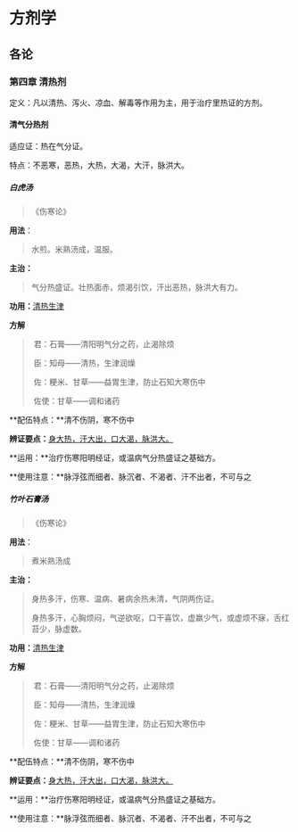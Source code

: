 # 方剂学

## **各论**

### 第四章 清热剂

定义：凡以清热、泻火、凉血、解毒等作用为主，用于治疗里热证的方剂。

#### 清气分热剂

适应证：热在气分证。

特点：不恶寒，恶热，大热，大渴，大汗，脉洪大。

##### 白虎汤

> 《伤寒论》

**用法**：

> 水煎。米熟汤成，温服。

**主治：**

> 气分热盛证。壮热面赤，烦渴引饮，汗出恶热，脉洪大有力。

**功用：**<u>清热生津</u>

**方解**

> ​	君：石膏——清阳明气分之药，止渴除烦
>
> ​	臣：知母——清热，生津润燥
>
> ​	佐：粳米、甘草——益胃生津，防止石知大寒伤中
>
> ​	佐使：甘草——调和诸药

**配伍特点：**清不伤阴，寒不伤中

**辨证要点：**<u>身大热，汗大出，口大渴，脉洪大。</u>

**运用：**治疗伤寒阳明经证，或温病气分热盛证之基础方。

**使用注意：**脉浮弦而细者、脉沉者、不渴者、汗不出者，不可与之

##### **竹叶石膏汤**

> 《伤寒论》

**用法**：

> 煮米熟汤成

**主治：**

> 身热多汗，伤寒、温病、暑病余热未清，气阴两伤证。
>
> 身热多汗，心胸烦闷，气逆欲呕，口干喜饮，虚羸少气，或虚烦不寐，舌红苔少，脉虚数。

**功用：**<u>清热生津</u>

**方解**

> ​	君：石膏——清阳明气分之药，止渴除烦
>
> ​	臣：知母——清热，生津润燥
>
> ​	佐：粳米、甘草——益胃生津，防止石知大寒伤中
>
> ​	佐使：甘草——调和诸药

**配伍特点：**清不伤阴，寒不伤中

**辨证要点：**<u>身大热，汗大出，口大渴，脉洪大。</u>

**运用：**治疗伤寒阳明经证，或温病气分热盛证之基础方。

**使用注意：**脉浮弦而细者、脉沉者、不渴者、汗不出者，不可与之



